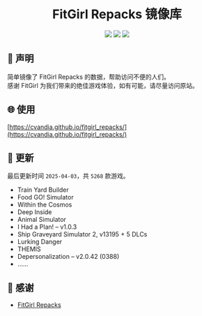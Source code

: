 ﻿<div align="center">

# FitGirl Repacks 镜像库

![](https://count.getloli.com/get/@fitgirl_repacks?theme=booru-lewd)
![](https://img.shields.io/badge/ci-passing-brightgreen.svg?logo=github) ![](https://img.shields.io/badge/license-MIT-brightgreen.svg)

</div>

## 📜 声明
简单镜像了 FitGirl Repacks 的数据，帮助访问不便的人们。  
感谢 FitGirl 为我们带来的绝佳游戏体验，如有可能，请尽量访问原站。

## 🌐 使用
[https://cvandia.github.io/fitgirl_repacks/](https://cvandia.github.io/fitgirl_repacks/)

## 🔄 更新
最后更新时间 `2025-04-03`，共 `5268` 款游戏。
- Train Yard Builder
- Food GO! Simulator
- Within the Cosmos
- Deep Inside
- Animal Simulator
- I Had a Plan! – v1.0.3
- Ship Graveyard Simulator 2, v13195 + 5 DLCs
- Lurking Danger
- THEMIS
- Depersonalization – v2.0.42 (0388)
- ……

## 🙏 感谢
- [FitGirl Repacks](https://fitgirl-repacks.site/)

